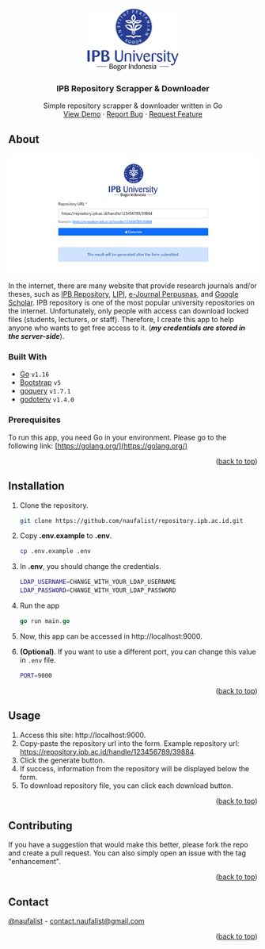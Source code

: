 <div id="top"></div>
<!-- PROJECT LOGO -->
<br />
<div align="center">
  <a href="https://github.com/naufalist/repository.ipb.ac.id">
    <img src="images/Logo-IPB-University-Vertical.png" alt="Logo" height="125">
  </a>

  <h3 align="center">IPB Repository Scrapper & Downloader</h3>

  <p align="center">
    Simple repository scrapper & downloader written in Go
    <br />
<!--     <a href="https://github.com/naufalist/repository.ipb.ac.id"><strong>Explore the docs »</strong></a>
    <br />
    <br /> -->
    <a href="https://tools.naufalist.com/ipb-repository-downloader">View Demo</a>
    ·
    <a href="https://github.com/naufalist/repository.ipb.ac.id/issues">Report Bug</a>
    ·
    <a href="https://github.com/naufalist/repository.ipb.ac.id/issues">Request Feature</a>
  </p>
</div>



<!-- ABOUT THE PROJECT -->
## About
<p align="center">
  <img src="https://github.com/naufalist/repository.ipb.ac.id/blob/main/images/screenshot.png?raw=true" alt="Screenshot"/>
</p>

In the internet, there are many website that provide research journals and/or theses, such as [IPB Repository](https://repository.ipb.ac.id/), [LIPI](http://isjd.pdii.lipi.go.id/), [e-Journal Perpusnas](https://ejournal.perpusnas.go.id/), and [Google Scholar](https://scholar.google.com/). IPB repository is one of the most popular university repositories on the internet. Unfortunately, only people with access can download locked files (students, lecturers, or staff). Therefore, I create this app to help anyone who wants to get free access to it. (***my credentials are stored in the server-side***).


### Built With

* [Go](https://golang.org/) `v1.16`
* [Bootstrap](https://getbootstrap.com) `v5`
* [goquery](https://github.com/PuerkitoBio/goquery) `v1.7.1`
* [godotenv](https://github.com/joho/godotenv) `v1.4.0`

### Prerequisites

To run this app, you need Go in your environment.
Please go to the following link: [https://golang.org/](https://golang.org/)

<p align="right">(<a href="#top">back to top</a>)</p>



<!-- GETTING STARTED -->
## Installation

1. Clone the repository.
   ```sh
   git clone https://github.com/naufalist/repository.ipb.ac.id.git
   ```
2. Copy **.env.example** to **.env**.
   ```sh
   cp .env.example .env
   ```
3. In **.env**, you should change the credentials.
   ```sh
   LDAP_USERNAME=CHANGE_WITH_YOUR_LDAP_USERNAME
   LDAP_PASSWORD=CHANGE_WITH_YOUR_LDAP_PASSWORD
   ```
4. Run the app
   ```go
   go run main.go
   ```
5. Now, this app can be accessed in http://localhost:9000.

6. **(Optional)**. If you want to use a different port, you can change this value in `.env` file.
   ```sh
   PORT=9000
   ```

<p align="right">(<a href="#top">back to top</a>)</p>



<!-- USAGE EXAMPLES -->
## Usage

1. Access this site: http://localhost:9000.
1. Copy-paste the repository url into the form. Example repository url: https://repository.ipb.ac.id/handle/123456789/39884.
2. Click the generate button.
3. If success, information from the repository will be displayed below the form.
4. To download repository file, you can click each download button.

<p align="right">(<a href="#top">back to top</a>)</p>



<!-- CONTRIBUTING -->
## Contributing

If you have a suggestion that would make this better, please fork the repo and create a pull request. You can also simply open an issue with the tag "enhancement".

<p align="right">(<a href="#top">back to top</a>)</p>



<!-- LICENSE -->
<!-- ## License

Distributed under the MIT License. See `LICENSE.txt` for more information.

<p align="right">(<a href="#top">back to top</a>)</p>
 -->


<!-- CONTACT -->
## Contact

[@naufalist](https://twitter.com/naufalist) - contact.naufalist@gmail.com

<p align="right">(<a href="#top">back to top</a>)</p>
